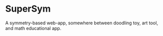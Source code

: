# SuperSym
A symmetry-based web-app, somewhere between doodling toy, art tool, and math educational app.
